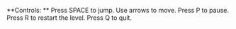**Controls: **
Press SPACE to jump.
Use arrows to move. 
Press P to pause.
Press R to restart the level. 
Press Q to quit. 
